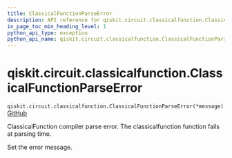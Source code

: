 ```yaml
---
title: ClassicalFunctionParseError
description: API reference for qiskit.circuit.classicalfunction.ClassicalFunctionParseError
in_page_toc_min_heading_level: 1
python_api_type: exception
python_api_name: qiskit.circuit.classicalfunction.ClassicalFunctionParseError
---
```


<span id="qiskit-circuit-classicalfunction-classicalfunctionparseerror" />

# qiskit.circuit.classicalfunction.ClassicalFunctionParseError

<span id="qiskit.circuit.classicalfunction.ClassicalFunctionParseError" />

`qiskit.circuit.classicalfunction.ClassicalFunctionParseError(*message)`[GitHub](https://github.com/qiskit/qiskit/tree/stable/0.44/qiskit/circuit/classicalfunction/exceptions.py "view source code")

ClassicalFunction compiler parse error. The classicalfunction function fails at parsing time.

Set the error message.

